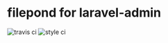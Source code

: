 # filepond for laravel-admin

![travis ci](https://travis-ci.com/tiderjian/la-filepond.svg?branch=master)
![style ci](https://github.styleci.io/repos/172467411/shield?branch=master)